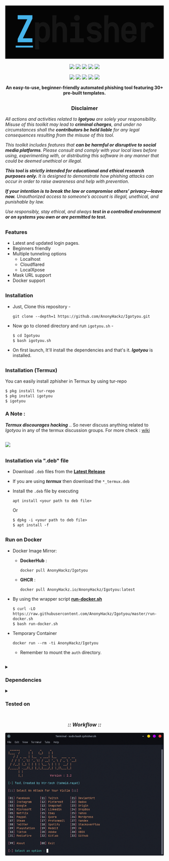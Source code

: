 <!-- IgotYou -->

<p align="center">
  <img src=".github/misc/logo.png">
</p>

<p align="center">
  <img src="https://img.shields.io/badge/Version-0.1.1-green?style=for-the-badge">
  <img src="https://img.shields.io/github/license/AnonyHackz/Igotyou?style=for-the-badge">
  <img src="https://img.shields.io/github/stars/AnonyHackz/Igotyou?style=for-the-badge">
  <img src="https://img.shields.io/github/issues/AnonyHackz/Igotyou?color=red&style=for-the-badge">
  <img src="https://img.shields.io/github/forks/AnonyHackz/Igotyou?color=teal&style=for-the-badge">
</p>

<p align="center">
  <img src="https://img.shields.io/badge/Author-AnonyHackz-blue?style=flat-square">
  <img src="https://img.shields.io/badge/Open%20Source-Yes-darkgreen?style=flat-square">
  <img src="https://img.shields.io/badge/Maintained%3F-Yes-lightblue?style=flat-square">
  <img src="https://img.shields.io/badge/Written%20In-Bash-darkcyan?style=flat-square">
  <img src="https://hits.seeyoufarm.com/api/count/incr/badge.svg?url=https%3A%2F%2Fgithub.com%2Fhtr-tech%2Fzphisher&title=Visitors&edge_flat=false"/></a>
</p>

<p align="center"><b>An easy-to-use, beginner-friendly automated phishing tool featuring 30+ pre-built templates.</b></p>

##

<h3><p align="center">Disclaimer</p></h3>

<i>
<p>
All actions and activities related to <b>Igotyou</b> are solely your responsibility. Misuse of this toolkit may lead to <b>criminal charges</b>, and under no circumstances shall the <b>contributors be held liable</b> for any legal consequences resulting from the misuse of this tool.
</p>

<p>
This toolkit includes features that <b>can be harmful or disruptive to social media platforms</b>. Please consult and comply with your local laws before using, experimenting with, or distributing this software in any manner that could be deemed unethical or illegal.
</p>

<p>
<b>This tool is strictly intended for educational and ethical research purposes only.</b> It is designed to demonstrate how phishing attacks can occur in order to raise awareness and help with prevention. 
</p>

<p>
<b>If your intention is to break the law or compromise others' privacy—leave now.</b> Unauthorized access to someone’s account is illegal, unethical, and punishable by law.
</p>

<p>
Use responsibly, stay ethical, and always <b>test in a controlled environment or on systems you own or are permitted to test.</b>
</p>
</i>

##

### Features

- Latest and updated login pages.
- Beginners friendly
- Multiple tunneling options
  - Localhost
  - Cloudflared
  - LocalXpose
- Mask URL support 
- Docker support

##

### Installation

- Just, Clone this repository -
  ```
  git clone --depth=1 https://github.com/AnonyHackz/Igotyou.git
  ```

- Now go to cloned directory and run `igotyou.sh` -
  ```
  $ cd Igotyou
  $ bash igotyou.sh
  ```

- On first launch, It'll install the dependencies and that's it. ***Igotyou*** is installed.

##

### Installation (Termux)
You can easily install zphisher in Termux by using tur-repo
```
$ pkg install tur-repo
$ pkg install igotyou
$ igotyou
```
### A Note : 
***Termux discourages hacking*** .. So never discuss anything related to *Igotyou* in any of the termux discussion groups. For more check : [wiki](https://wiki.termux.com/wiki/Hacking)

##

<p align="left">
  <a href="https://shell.cloud.google.com/cloudshell/open?cloudshell_git_repo=https://github.com/AnonyHackz/Igotyou.git&tutorial=README.md" target="_blank"><img src="https://gstatic.com/cloudssh/images/open-btn.svg"></a>
</p>

##

### Installation via ".deb" file

- Download `.deb` files from the [**Latest Release**](https://github.com/AnonyHackz/Igotyou/releases/latest)
- If you are using ***termux*** then download the `*_termux.deb`

- Install the `.deb` file by executing
  ```
  apt install <your path to deb file>
  ```
  Or
  ```
  $ dpkg -i <your path to deb file>
  $ apt install -f
  ```

##

### Run on Docker

- Docker Image Mirror:
  - **DockerHub** : 
    ```
    docker pull AnonyHackz/Igotyou
    ```
  - **GHCR** : 
    ```
    docker pull AnonyHackz.io/AnonyHackz/Igotyou:latest
    ```

- By using the wrapper script [**run-docker.sh**](https://raw.githubusercontent.com/AnonyHackz/Igotyou/master/run-docker.sh)

  ```
  $ curl -LO https://raw.githubusercontent.com/AnonyHackz/Igotyou/master/run-docker.sh
  $ bash run-docker.sh
  ```
- Temporary Container

  ```
  docker run --rm -ti AnonyHackz/Igotyou
  ```
  - Remember to mount the `auth` directory.

##

<details>
  <summary><h3>Dependencies</h3></summary>

<b>Igotyou</b> requires following programs to run properly - 
- `git`
- `curl`
- `php`

> No setup hassle—**Igotyou** installs all dependencies on first run.
</details>

<details>
  <summary><h3>Tested on</h3></summary>

- **Ubuntu**
- **Debian**
- **Arch**
- **Termux**
</details>

##

<h3 align="center"><i>:: Workflow ::</i></h3>
<p align="center">
<img src=".github/misc/workflow.gif"/>
</p>

##






<!-- // -->
